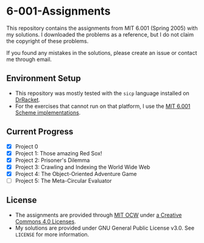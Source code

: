 # 6-001-Assignments

This repository contains the assignments from MIT 6.001 (Spring 2005) with my solutions. 
I downloaded the problems as a reference, but I do not claim the copyright of these problems.

If you found any mistakes in the solutions, please create an issue or contact me through email.

## Environment Setup

* This repository was mostly tested with the `sicp` language installed on [DrRacket](https://racket-lang.org/).
* For the exercises that cannot run on that platform, I use the [MIT 6.001 Scheme implementations](https://ocw.mit.edu/courses/electrical-engineering-and-computer-science/6-001-structure-and-interpretation-of-computer-programs-spring-2005/tools/).

## Current Progress

* [x] Project 0
* [x] Project 1: Those amazing Red Sox!
* [x] Project 2: Prisoner's Dilemma
* [x] Project 3: Crawling and Indexing the World Wide Web
* [x] Project 4: The Object-Oriented Adventure Game
* [ ] Project 5: The Meta-Circular Evaluator

## License

* The assignments are provided through [MIT OCW](https://ocw.mit.edu/index.htm) under [a Creative Commons 4.0 Licenses](https://ocw.mit.edu/terms/).
* My solutions are provided under GNU General Public License v3.0. See `LICENSE` for more information.